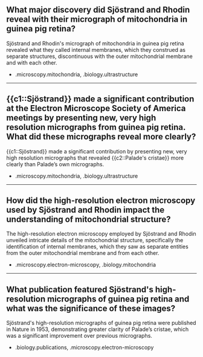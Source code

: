 ## What major discovery did Sjöstrand and Rhodin reveal with their micrograph of mitochondria in guinea pig retina?

Sjöstrand and Rhodin's micrograph of mitochondria in guinea pig retina revealed what they called internal membranes, which they construed as separate structures, discontinuous with the outer mitochondrial membrane and with each other.

- .microscopy.mitochondria, .biology.ultrastructure

---

## {{c1::Sjöstrand}} made a significant contribution at the Electron Microscope Society of America meetings by presenting new, very high resolution micrographs from guinea pig retina. What did these micrographs reveal more clearly?

{{c1::Sjöstrand}} made a significant contribution by presenting new, very high resolution micrographs that revealed {{c2::Palade's cristae}} more clearly than Palade’s own micrographs.

- .microscopy.mitochondria, .biology.ultrastructure

---

## How did the high-resolution electron microscopy used by Sjöstrand and Rhodin impact the understanding of mitochondrial structure?

The high-resolution electron microscopy employed by Sjöstrand and Rhodin unveiled intricate details of the mitochondrial structure, specifically the identification of internal membranes, which they saw as separate entities from the outer mitochondrial membrane and from each other.

- .microscopy.electron-microscopy, .biology.mitochondria

---

## What publication featured Sjöstrand's high-resolution micrographs of guinea pig retina and what was the significance of these images?

Sjöstrand's high-resolution micrographs of guinea pig retina were published in Nature in 1953, demonstrating greater clarity of Palade’s cristae, which was a significant improvement over previous micrographs.

- .biology.publications, .microscopy.electron-microscopy